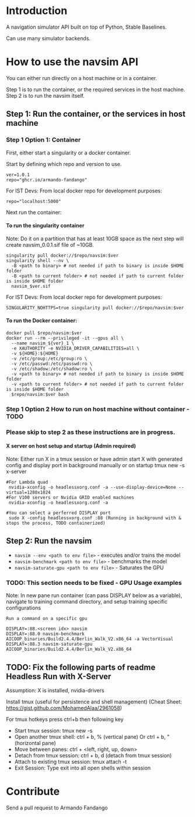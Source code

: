 # Introduction 
A navigation simulator API built on top of Python, Stable Baselines.

Can use many simulator backends.

# How to use the navsim API

You can either run directly on a host machine or in a container. 

Step 1 is to run the container, or the required services in the host machine.
Step 2 is to run the navsim itself.

## Step 1: Run the container, or the services in host machine

### Step 1 Option 1: Container
First, either start a singularity or a docker container.

Start by defining which repo and version to use.
```
ver=1.0.1
repo="ghcr.io/armando-fandango"
```
For IST Devs: From local docker repo for development purposes:
```
repo="localhost:5000"
```
Next run the container:
#### To run the singularity container
Note: Do it on a partition that has at least 10GB space as the next step will create navsim_0.0.1.sif file of ~10GB.

```
singularity pull docker://$repo/navsim:$ver
singularity shell --nv \
  -B <path to binary> # not needed if path to binary is inside $HOME folder  
  -B <path to current folder> # not needed if path to current folder is inside $HOME folder
  navsim_$ver.sif
```
For IST Devs: From local docker repo for development purposes:
```
SINGULARITY_NOHTTPS=true singularity pull docker://$repo/navsim:$ver
```
#### To run the Docker container:

```
docker pull $repo/navsim:$ver
docker run --rm --privileged -it --gpus all \
  --name navsim_${ver}_1 \
  -e XAUTHORITY -e NVIDIA_DRIVER_CAPABILITIES=all \
  -v ${HOME}:${HOME}
  -v /etc/group:/etc/group:ro \
  -v /etc/passwd:/etc/passwd:ro \
  -v /etc/shadow:/etc/shadow:ro \
  -v <path to binary> # not needed if path to binary is inside $HOME folder  
  -v <path to current folder> # not needed if path to current folder is inside $HOME folder
  $repo/navsim:$ver bash
```

### Step 1 Option 2 How to run on host machine without container - TODO
### Please skip to step 2 as these instructions are in progress.
#### X server on host setup and startup (Admin required)

Note: Either run X in a tmux session or have admin start X with generated config and display port in background manually or on startup
 tmux new -s x-server
```
#For Lambda quad
 nvidia-xconfig -o headlessxorg.conf -a --use-display-device=None --virtual=1280x1024
#For V100 servers or Nvidia GRID enabled machines
 nvidia-xconfig -o headlessxorg.conf -a 

#You can select a perferred DISPLAY port
 sudo X -config headlessxorg.conf :88 (Running in background with & stops the process, TODO containerized)
```

## Step 2: Run the navsim
* `navsim --env <path to env file>` - executes and/or trains the model
* `navsim-benchmark <path to env file>` - benchmarks the model
* `navsim-saturate-gpu <path to env file>` - Saturates the GPU

### TODO: This section needs to be fixed - GPU Usage examples
Note: In new pane run container (can pass DISPLAY below as a variable), navigate to training command directory, and setup training specific configurations
```
Run a command on a specific gpu

DISPLAY=:88.<screen idx> navsim 
DISPLAY=:88.0 navsim-benchmark AICOOP_binaries/Build2.4.4/Berlin_Walk_V2.x86_64 -a VectorVisual
DISPLAY=:88.3 navsim-saturate-gpu AICOOP_binaries/Build2.4.4/Berlin_Walk_V2.x86_64  
```

## TODO: Fix the following parts of readme Headless Run with X-Server 

Assumption: X is installed, nvidia-drivers

Install tmux (useful for persistence and shell management) (Cheat Sheet: https://gist.github.com/MohamedAlaa/2961058)  

For tmux hotkeys press ctrl+b then following key  

* Start tmux session: tmux new -s <session name>
* Open another tmux shell: ctrl + b, % (vertical pane) Or ctrl + b, " (horizontal pane)
* Move between panes: ctrl + <left, right, up, down>
* Detach from tmux session: ctrl + b, d  (detach from tmux session)
* Attach to existing tmux session: tmux attach -t <session name>
* Exit Session: Type exit into all open shells within session


# Contribute

Send a pull request to Armando Fandango
